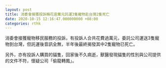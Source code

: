 ```yaml
---
layout: post
title: 消委會接獲投訴稱花逾萬元託運3隻寵物赴台灣2隻死亡
date: 2020-10-15 12:16:47.000000000 +08:00
categories: rthk
---
```


消委會接獲寵物移民服務的投訴，有投訴人合共花費過萬元，委託公司運送3隻寵物到台灣，但託運後音訊全無，半年後最終揭發其中2隻寵物已死亡。

另外，亦有投訴人購買的貓隻，回家後不久病逝，獸醫發現貓隻的性別與公司提供的文件不符，懷疑公司「偷龍轉鳳」。
